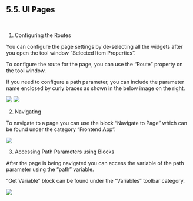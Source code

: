 ## 5.5. UI Pages
<br/>

1. Configuring the Routes

You can configure the page settings by de-selecting all the widgets after you open the tool window “Selected Item Properties”. 

To configure the route for the page, you can use the “Route” property on the tool window. 

If you need to configure a path parameter, you can include the parameter name enclosed by curly braces as shown in the below image on the right.

<img style="max-width:700px;max-height:350px" class="hovarable" src="https://less-code-archive.sgp1.cdn.digitaloceanspaces.com/docimages/new/0098.png"/>
<img style="max-width:700px;max-height:350px" class="hovarable" src="https://less-code-archive.sgp1.cdn.digitaloceanspaces.com/docimages/new/0099.png"/>


2. Navigating

To navigate to a page you can use the block “Navigate to Page” which can be found under the category “Frontend App”.

<img style="max-width:700px;max-height:350px" class="hovarable" src="https://less-code-archive.sgp1.cdn.digitaloceanspaces.com/docimages/new/0100.png"/>


3. Accessing Path Parameters using Blocks

After the page is being navigated you can access the variable of the path parameter using the “path” variable.

“Get Variable” block can be found under the “Variables” toolbar category.

<img style="max-width:700px;max-height:350px" class="hovarable" src="https://less-code-archive.sgp1.cdn.digitaloceanspaces.com/docimages/new/0101.png"/>

